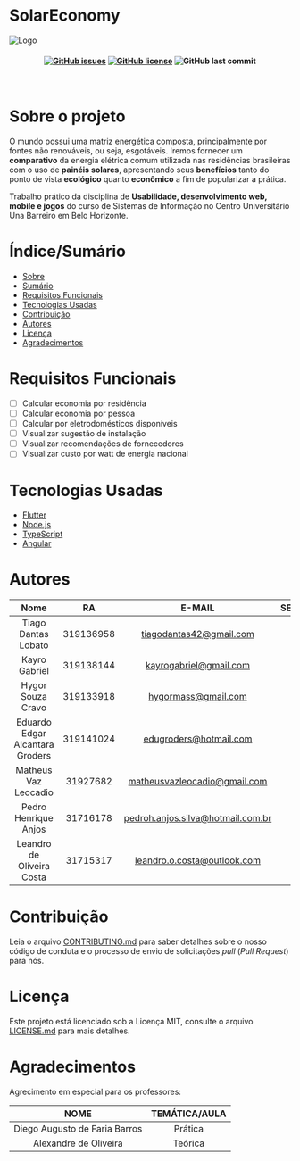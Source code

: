 # SolarEconomy


![Logo](https://i.imgur.com/6GavyIQ.png "Logo")

<h4 align="center">
  
[![GitHub issues](https://img.shields.io/github/issues/TechMibr/SolarEconomy?style=for-the-badge)](https://github.com/TechMibr/SolarEconomy/issues) [![GitHub license](https://img.shields.io/github/license/TechMibr/SolarEconomy?style=for-the-badge)](https://github.com/TechMibr/SolarEconomy/blob/main/LICENSE) ![GitHub last commit](https://img.shields.io/github/last-commit/techMibr/SolarEconomy?style=for-the-badge)
</h4>
<br>

# Sobre o projeto
O mundo possui uma matriz energética composta, principalmente por fontes não renováveis, ou seja, esgotáveis. Iremos fornecer um **comparativo** da energia elétrica comum utilizada nas residências brasileiras com o uso de **painéis solares**, apresentando seus **benefícios** tanto do ponto de vista **ecológico** quanto **econômico** a fim de popularizar a prática.

Trabalho prático da disciplina de **Usabilidade, desenvolvimento web, mobile e jogos** do curso de Sistemas de Informação no Centro Universitário Una Barreiro em Belo Horizonte.

# Índice/Sumário

* [Sobre](#sobre-o-projeto)
* [Sumário](#índice/sumário)
* [Requisitos Funcionais](#requisitos-funcionais)
* [Tecnologias Usadas](#tecnologias-usadas)
* [Contribuição](#contribuição)
* [Autores](#autores)
* [Licença](#licença)
* [Agradecimentos](#agradecimentos)

# Requisitos Funcionais 

- [ ] Calcular economia por residência
- [ ] Calcular economia por pessoa
- [ ] Calcular por eletrodomésticos disponíveis
- [ ] Visualizar sugestão de instalação
- [ ] Visualizar recomendações de fornecedores
- [ ] Visualizar custo por watt de energia nacional

# Tecnologias Usadas

- [Flutter](https://flutter.dev/)
- [Node.js](https://nodejs.org/en/)
- [TypeScript](https://www.typescriptlang.org/)
- [Angular](https://angular.io/)

# Autores

| Nome  | RA  | E-MAIL  | SEMESTRE  |
| :------------: | :------------: | :------------: | :------------: |
|Tiago Dantas Lobato|	319136958|	tiagodantas42@gmail.com|	5°
|Kayro Gabriel| 	319138144|	kayrogabriel@gmail.com|	5°
|Hygor Souza Cravo|	319133918|	hygormass@gmail.com|	5°
|Eduardo Edgar Alcantara Groders|	319141024|	edugroders@hotmail.com|	5°
|Matheus Vaz Leocadio|	31927682|	matheusvazleocadio@gmail.com|	5º
|Pedro Henrique Anjos|	31716178|	pedroh.anjos.silva@hotmail.com.br|	8º
|Leandro de Oliveira Costa|	31715317|	leandro.o.costa@outlook.com|	8º


# Contribuição

Leia o arquivo [CONTRIBUTING.md](CONTRIBUTING.md) para saber detalhes sobre o nosso código de conduta e o processo de envio de solicitações *pull* (*Pull Request*) para nós.

# Licença

Este projeto está licenciado sob a Licença MIT, consulte o arquivo [LICENSE.md](https://github.com/TechMibr/SolarEconomy/blob/main/LICENSE "LICENSE.md") para mais detalhes.

# Agradecimentos

Agrecimento em especial para os professores:


|  NOME |  TEMÁTICA/AULA |
| :------------: | :------------: |
| Diego Augusto de Faria Barros  | Prática  |
|  Alexandre de Oliveira |  Teórica |
